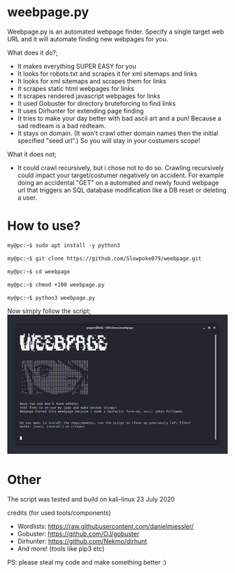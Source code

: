 # weebpage.py
Weebpage.py is an automated webpage finder. 
Specify a single target web URL and it will automate finding new webpages for you.


What does it do?;
- It makes everything SUPER EASY for you
- It looks for robots.txt and scrapes it for xml sitemaps and links
- It looks for xml sitemaps and scrapes them for links
- It scrapes static html webpages for links
- It scrapes rendered javascript webpages for links
- It used Gobuster for directory bruteforcing to find links
- It uses Dirhunter for extending page finding
- It tries to make your day better with bad ascii art and a pun! Because a sad redteam is a bad redteam.
- It stays on domain. (It won't crawl other domain names then the initial specified "seed url".) So you will stay in your costumers scope!


What it does not;
- It could crawl recursively, but i chose not to do so. Crawling recursively could impact your target/costumer negatively on accident. For example doing an accidental "GET" on a automated and newly found webpage url that triggers an SQL database modification like a DB reset or deleting a user.



# How to use?


```console
my@pc:~$ sudo apt install -y python3
```

```console
my@pc:~$ git clone https://github.com/Slowpoke079/weebpage.git
```

```console
my@pc:~$ cd weebpage
```

```console
my@pc:~$ chmod +100 weebpage.py
```

```console
my@pc:~$ python3 weebpage.py
```


Now simply follow the script;
![github-small](https://github.com/Slowpoke079/weebpage/blob/master/image.png)



# Other
The script was tested and build on kali-linux 23 July 2020


credits (for used tools/components)
- Wordlists:  https://raw.githubusercontent.com/danielmiessler/
- Gobuster:  https://github.com/OJ/gobuster
- Dirhunter:  https://github.com/Nekmo/dirhunt
- And more! (tools like pip3 etc)


PS: please steal my code and make something better :)
